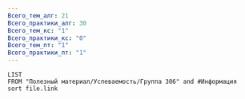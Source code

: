 ```yaml
---
Всего_тем_алг: 21
Всего_практики_алг: 30
Всего_тем_кс: "1"
Всего_практики_кс: "0"
Всего_тем_пт: "1"
Всего_практики_пт: "1"
---
```

```dataview
LIST
FROM "Полезный материал/Успеваемость/Группа 306" and #Информация 
sort file.link
```
